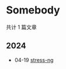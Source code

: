 # Somebody

共计 1 篇文章

## 2024

- 04-19 [stress-ng](https://zack4396.github.io/documentation/operating-system/001-linux/099-tools/stress-ng/ "2024-04-19 20:11:20")
